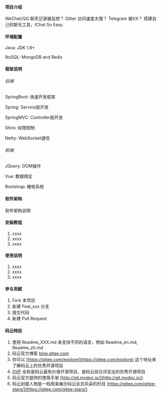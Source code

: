 #### 项目介绍

WeChat/QQ 聊天记录被监控？ Gitter 访问速度太慢？ Telegram 被XX？ 搭建自己的聊天工具，IChat So Easy.

#### 环境配置

Java: JDK 1.8+

NoSQL: MongoDB and Redis

#### 框架说明

###### 后端

SpringBoot: 快速开发框架

Spring: Service层开发

SpringMVC: Controller层开发

Shiro: 权限控制

Netty: WebSocket通信

###### 前端

JQuery: DOM操作

Vue: 数据绑定

Bootstrap: 栅格系统

#### 软件架构
软件架构说明


#### 安装教程

1. xxxx
2. xxxx
3. xxxx

#### 使用说明

1. xxxx
2. xxxx
3. xxxx

#### 参与贡献

1. Fork 本项目
2. 新建 Feat_xxx 分支
3. 提交代码
4. 新建 Pull Request


#### 码云特技

1. 使用 Readme\_XXX.md 来支持不同的语言，例如 Readme\_en.md, Readme\_zh.md
2. 码云官方博客 [blog.gitee.com](https://blog.gitee.com)
3. 你可以 [https://gitee.com/explore](https://gitee.com/explore) 这个地址来了解码云上的优秀开源项目
4. [GVP](https://gitee.com/gvp) 全称是码云最有价值开源项目，是码云综合评定出的优秀开源项目
5. 码云官方提供的使用手册 [http://git.mydoc.io/](http://git.mydoc.io/)
6. 码云封面人物是一档用来展示码云会员风采的栏目 [https://gitee.com/gitee-stars/](https://gitee.com/gitee-stars/)